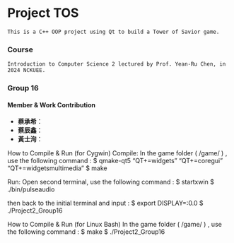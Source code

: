 # Project TOS
    This is a C++ OOP project using Qt to build a Tower of Savior game.

### Course
    Introduction to Computer Science 2 lectured by Prof. Yean-Ru Chen, in 2024 NCKUEE.

### Group 16
#### Member & Work Contribution
- **蔡承希**：
- **蔡辰鑫**：
- **黃士洵**：


How to Compile & Run (for Cygwin)
Compile:
In the game folder ( /game/ ) , use the following command :
$ qmake-qt5 “QT+=widgets” “QT+=coregui” “QT+=widgetsmultimedia”
$ make

Run:
Open second terminal, use the following command :
$ startxwin
$ ./bin/pulseaudio

then back to the initial terminal and input :
$ export DISPLAY=:0.0
$ ./Project2_Group16

How to Compile & Run (for Linux Bash)
In the game folder ( /game/ ) , use the following command :
$ make
$ ./Project2_Group16
